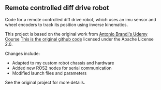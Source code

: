 ## Remote controlled diff drive robot

Code for a remote controlled diff drive robot, which uses an imu sensor and wheel encoders to track its position using inverse kinematics. 


This project is based on the original work from [Antonio Brandi's Udemy Course](https://www.udemy.com/course/self-driving-and-ros-2-learn-by-doing-odometry-control/)
[This is the original github code](https://github.com/AntoBrandi/Self-Driving-and-ROS-2-Learn-by-Doing-Odometry-Control)
licensed under the Apache License 2.0.

Changes include:
- Adapted to my custom robot chassis and hardware
- Added new ROS2 nodes for serial communication
- Modified launch files and parameters

See the original project for more details.
